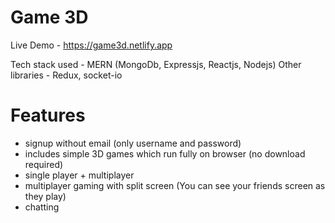 # Game 3D

Live Demo - https://game3d.netlify.app

Tech stack used - MERN (MongoDb, Expressjs, Reactjs, Nodejs)
Other libraries - Redux, socket-io

# Features

- signup without email (only username and password)
- includes simple 3D games which run fully on browser (no download required)
- single player + multiplayer
- multiplayer gaming with split screen (You can see your friends screen as they play)
- chatting
